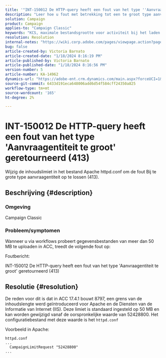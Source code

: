 ```yaml
---
title: '"INT-150012 De HTTP-query heeft een fout van het type ''Aanvraagentiteit te groot'' geretourneerd (413)'''
description: "Leer hoe u fout met betrekking tot een te groot type aanvraagentiteit kunt oplossen (413)."
solution: Campaign
product: Campaign
applies-to: "Campaign Classic"
keywords: "KCS, maximale bestandsgrootte voor activiteit bij het laden van gegevens (bestand), te grote aanvraagentiteit, CampaignLimitRequest"
resolution: Resolution
internal-notes: "https://wiki.corp.adobe.com/pages/viewpage.action?pageId=1423015339#ACC-Apache/Tomcat/IIS-WhatisthefilesizelimitforDataloading(file)activity?"
bug: false
article-created-by: Victoria Barnato
article-created-date: "1/18/2024 8:16:19 PM"
article-published-by: Victoria Barnato
article-published-date: "1/18/2024 8:16:56 PM"
version-number: 5
article-number: KA-14962
dynamics-url: "https://adobe-ent.crm.dynamics.com/main.aspx?forceUCI=1&pagetype=entityrecord&etn=knowledgearticle&id=3caeb06a-3eb6-ee11-a569-6045bd006704"
source-git-commit: 6433d191eca648006add6d54f584cff24350a825
workflow-type: tm+mt
source-wordcount: '165'
ht-degree: 2%

---
```


# INT-150012 De HTTP-query heeft een fout van het type &#39;Aanvraagentiteit te groot&#39; geretourneerd (413)


Wijzig de inhoudslimiet in het bestand Apache httpd.conf om de fout Bij te grote type aanvraagentiteit op te lossen (413).

## Beschrijving {#description}


### <b>Omgeving</b>

Campaign Classic

### <b>Probleem/symptomen</b>

Wanneer u via workflows probeert gegevensbestanden van meer dan 50 MB te uploaden in ACC, treedt de volgende fout op:



Foutbericht:

INT-150012 De HTTP-query heeft een fout van het type &#39;Aanvraagentiteit te groot&#39; geretourneerd (413)


## Resolutie {#resolution}


De reden voor dit is dat in ACC 17.4.1 bouwt 8797, een grens van de inhoudslengte werd geïntroduceerd voor Apache en de Diensten van de Informatie van Internet (IIS). Deze limiet is standaard ingesteld op 50 MB en kan worden gewijzigd vanaf de oorspronkelijke waarde van 52428800. Het configuratiebestand met deze waarde is het `httpd.conf`

Voorbeeld in Apache:


```
httpd.conf
...
  CampaignLimitRequest "52428800"
...
```

